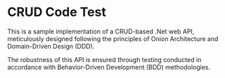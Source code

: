 # CRUD Code Test 

This is a sample implementation of a CRUD-based .Net web API, meticulously designed following the principles of Onion Architecture and Domain-Driven Design (DDD).

The robustness of this API is ensured through testing conducted in accordance with Behavior-Driven Development (BDD) methodologies.
